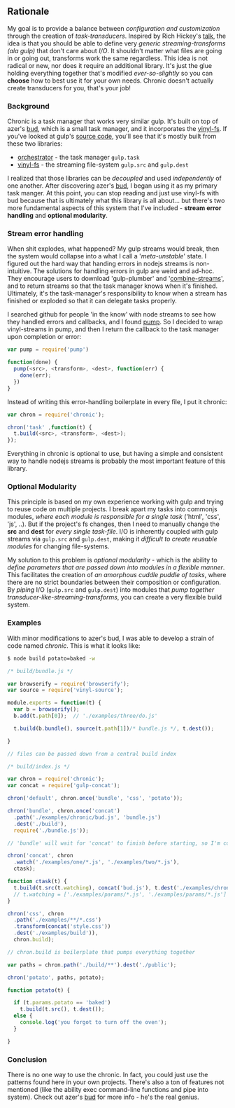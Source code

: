 ## Rationale

My goal is to provide a balance between *configuration and customization* through the creation of *task-transducers*. Inspired by Rich Hickey's [talk](https://www.youtube.com/watch?v=6mTbuzafcII), the idea is that you should be able to define very *generic streaming-transforms (ala gulp)* that don't care about *I/O*. It shouldn't matter what files are going in or going out, transforms work the same regardless. This idea is not radical or new, nor does it require an additional library. It's just the glue holding everything together that's modified *ever-so-slightly* so you can **choose** how to best use it for your own needs. Chronic doesn't actually create transducers for you, that's your job!

### Background

Chronic is a task manager that works very similar gulp. It's built on top of azer's [bud](https://github.com/azer/bud), which is a small task manager, and it incorporates the [vinyl-fs](https://github.com/wearefractal/vinyl-fs). If you've looked at gulp's [source code](https://github.com/gulpjs/gulp/blob/master/index.js), you'll see that it's mostly built from these two libraries: 

* [orchestrator](https://github.com/orchestrator/orchestrator) - the task manager `gulp.task`
* [vinyl-fs](https://github.com/wearefractal/vinyl-fs) - the streaming file-system `gulp.src` and `gulp.dest`

I realized that those libraries can be *decoupled* and used *independently* of one another. After discovering azer's [bud](https://github.com/azer/bud), I began using it as my primary task manger. At this point, you can stop reading and just use vinyl-fs with bud because that is ultimately what this library is all about... but there's two more fundamental aspects of this system that I've included - **stream error handling** and **optional modularity**.

### Stream error handling

When shit explodes, what happened? My gulp streams would break, then the system would collapse into a what I call a '*meta-unstable*' state. I figured out the hard way that handing errors in nodejs streams is non-intuitive. The solutions for handling errors in gulp are weird and ad-hoc. They encourage users to download 'gulp-plumber' and '[combine-streams](https://github.com/gulpjs/gulp/blob/master/docs/recipes/combining-streams-to-handle-errors.md)', and to return streams so that the task manager knows when it's finished. Ultimately, it's the task-manager's responsibility to know when a stream has finished or exploded so that it can delegate tasks properly. 

I searched github for people 'in the know' with node streams to see how they handled errors and callbacks, and I found [pump](https://github.com/mafintosh/pump). So I decided to wrap vinyl-streams in pump, and then I return the callback to the task manager upon completion or error:

```js
var pump = require('pump')

function(done) {
  pump(<src>, <transform>, <dest>, function(err) {
    done(err);
  })
}
```

Instead of writing this error-handling boilerplate in every file, I put it chronic:

```js
var chron = require('chronic');

chron('task' ,function(t) {
  t.build(<src>, <transform>, <dest>);
});
```

 Everything in chronic is optional to use, but having a simple and consistent way to handle nodejs streams is probably the most important feature of this library. 

### Optional Modularity

This principle is based on my own experience working with gulp and trying to reuse code on multiple projects. I break apart my tasks into commonjs modules, *where each module is responsible for a single task* ('html', 'css', 'js', ..). But if the project's fs changes, then I need to manually change the **src** and **dest** for *every single task-file*. I/O is inherently coupled with gulp streams via `gulp.src` and `gulp.dest`, making it *difficult to create reusable modules* for changing file-systems.  

My solution to this problem is *optional modularity* - which is the ability to *define parameters that are passed down into modules in a flexible manner*. This facilitates the creation of *an amorphous cuddle puddle of tasks*, where there are no strict boundaries between their composition or configuration. By *piping* I/O (`gulp.src` and `gulp.dest`) into modules that *pump together transducer-like-streaming-transforms*, you can create a very flexible build system.

### Examples

With minor modifications to azer's bud, I was able to develop a strain of code named *chronic*. This is what it looks like:

```bash
$ node build potato=baked -w
```

```js
/* build/bundle.js */

var browserify = require('browserify');
var source = require('vinyl-source');

module.exports = function(t) {
  var b = browserify();
  b.add(t.path[0]);  // './examples/three/do.js' 

  t.build(b.bundle(), source(t.path[1])/* bundle.js */, t.dest());

}

// files can be passed down from a central build index

```


```js
/* build/index.js */ 

var chron = require('chronic');
var concat = require('gulp-concat');

chron('default', chron.once('bundle', 'css', 'potato'));

chron('bundle', chron.once('concat')
  .path('./examples/chronic/bud.js', 'bundle.js')
  .dest('./build'),
  require('./bundle.js'));

// 'bundle' will wait for 'concat' to finish before starting, so I'm confident "chronic/bud.js" exists.

chron('concat', chron
  .watch('./examples/one/*.js', './examples/two/*.js'), 
  ctask);

function ctask(t) {
  t.build(t.src(t.watching), concat('bud.js'), t.dest('./examples/chronic'));
  // t.watching = ['./examples/params/*.js', './examples/params/*.js'] 
}

chron('css', chron
  .path('./examples/**/*.css')
  .transform(concat('style.css'))
  .dest('./examples/build')),
  chron.build);

// chron.build is boilerplate that pumps everything together

var paths = chron.path('./build/**').dest('./public');

chron('potato', paths, potato);

function potato(t) {

  if (t.params.potato == 'baked')
    t.build(t.src(), t.dest());
  else {
    console.log('you forgot to turn off the oven');
  }

}

```


### Conclusion

There is no one way to use the chronic. In fact, you could just use the patterns found here in your own projects. There's also a ton of features not mentioned (like the ability exec command-line functions and pipe into system). Check out azer's [bud](https://github.com/azer/bud) for more info - he's the real genius. 

